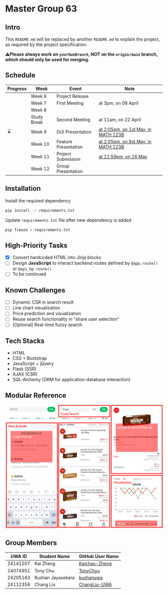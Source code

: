 # Master Group 63

## Intro

This `README.md` will be replaced by another `README.md` to explain the project, as required by the project specification.

⚠️**Please always work on `yourOwnBranch`, NOT on the `origin/main` branch, which should only be used for merging.**

## Schedule

| Progress | Week        | Event                | Note                                                         |
| -------- | ----------- | -------------------- | ------------------------------------------------------------ |
|          | Week 6      | Project Release      |                                                              |
|          | Week 7      | First Meeting        | at 3pm, on 08 April                                          |
|          | Week 8      |                      |                                                              |
|          | Study Break | Second Meeting       | at 11am, on 22 April                                         |
| ⌛        | Week 9      | GUI Presentation     | [at 2:05pm, on 1st May, in MATH 123B](https://uniwa-my.sharepoint.com/:x:/g/personal/00112652_uwa_edu_au/EQXmSIthQ1FMjJQ1KADV7tUBN0DVQKh_OwTA4efE24TfrQ?e=vjnEQB) |
|          | Week 10     | Feature Presentation | [at 2:05pm, on 8st May, in MATH 123B](https://uniwa-my.sharepoint.com/:x:/g/personal/00112652_uwa_edu_au/EQXmSIthQ1FMjJQ1KADV7tUBN0DVQKh_OwTA4efE24TfrQ?e=vjnEQB) |
|          | Week 11     | Project Submission   | [at 11:59pm, on 16 May](https://lms.uwa.edu.au/webapps/blackboard/content/listContent.jsp?course_id=_101669_1&content_id=_4251653_1&mode=reset) |
|          | Week 12     | Group Presentation   |                                                              |

## Installation
Install the required dependency

```bash
pip install -r requirements.txt
```

Update `requirements.txt` file after new dependency is added

```bash
pip freeze > requirements.txt
```


## High-Priority Tasks

- [x] Convert hardcoded HTML into Jinja blocks
- [ ] Design **JavaScript** to interact backend routes defined by `@app.route()` or `@api_bp.route()`
- [ ] To be continued

## Known Challenges

- [ ] Dynamic CSR in search result
- [ ] Line chart visualization
- [ ] Price prediction and visualization
- [ ] Reuse search functionality in "share user selection"
- [ ] [Optional] Real-time fuzzy search

## Tech Stacks

* HTML
* CSS + Bootstrap
* JavaScript + jQuery
* Flask (SSR)
* AJAX (CSR)
* SQL-Alchemy (ORM for application-database interaction)

## Modular Reference

![Mockup](app/static/mockup/mockups/modular_reference_annotation.png)

## Group Members

| UWA ID   | Student Name      | GitHub User Name                                  |
| -------- | ----------------- | ------------------------------------------------- |
| 24141207 | Kai Zheng         | [Kaichao-Zheng](https://github.com/Kaichao-Zheng) |
| 24074951 | Tony Chu          | [TonyChyu](https://github.com/TonyChyu)           |
| 24205163 | Kushan Jayasekera | [kushanuwa](https://github.com/kushanuwa)         |
| 24112359 | Chang Liu         | [ChangLiu-UWA](https://github.com/ChangLiu-UWA)   |
